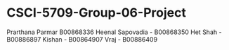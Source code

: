 # CSCI-5709-Group-06-Project

Prarthana Parmar B00868336
Heenal Sapovadia - B00868350
Het Shah - B00886897
Kishan - B00864907
Vraj - B00886409
